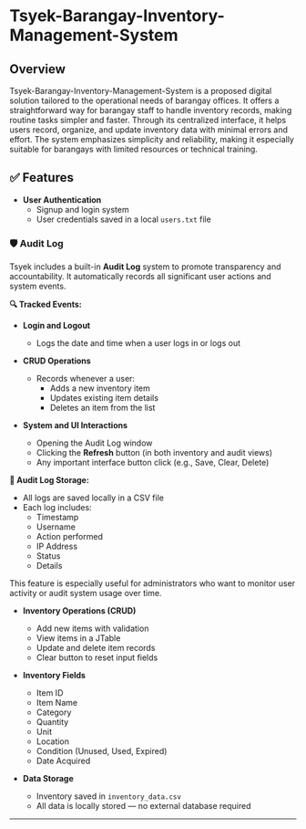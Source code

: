 # Tsyek-Barangay-Inventory-Management-System

## Overview
Tsyek-Barangay-Inventory-Management-System is a proposed digital solution tailored to the operational needs of barangay offices. It offers a straightforward way for barangay staff to handle inventory records, making routine tasks simpler and faster. Through its centralized interface, it helps users record, organize, and update inventory data with minimal errors and effort. The system emphasizes simplicity and reliability, making it especially suitable for barangays with limited resources or technical training.

## ✅ Features

- **User Authentication**
  - Signup and login system
  - User credentials saved in a local `users.txt` file

### 🛡️ Audit Log

Tsyek includes a built-in **Audit Log** system to promote transparency and accountability. It automatically records all significant user actions and system events.

**🔍 Tracked Events:**

- **Login and Logout**
  - Logs the date and time when a user logs in or logs out

- **CRUD Operations**
  - Records whenever a user:
    - Adds a new inventory item
    - Updates existing item details
    - Deletes an item from the list

- **System and UI Interactions**
  - Opening the Audit Log window
  - Clicking the **Refresh** button (in both inventory and audit views)
  - Any important interface button click (e.g., Save, Clear, Delete)

**📁 Audit Log Storage:**
- All logs are saved locally in a CSV file
- Each log includes:
  - Timestamp
  - Username
  - Action performed
  - IP Address
  - Status
  - Details

This feature is especially useful for administrators who want to monitor user activity or audit system usage over time.


- **Inventory Operations (CRUD)**
  - Add new items with validation
  - View items in a JTable
  - Update and delete item records
  - Clear button to reset input fields

- **Inventory Fields**
  - Item ID
  - Item Name
  - Category
  - Quantity
  - Unit
  - Location
  - Condition (Unused, Used, Expired)
  - Date Acquired

- **Data Storage**
  - Inventory saved in `inventory_data.csv`
  - All data is locally stored — no external database required

---


